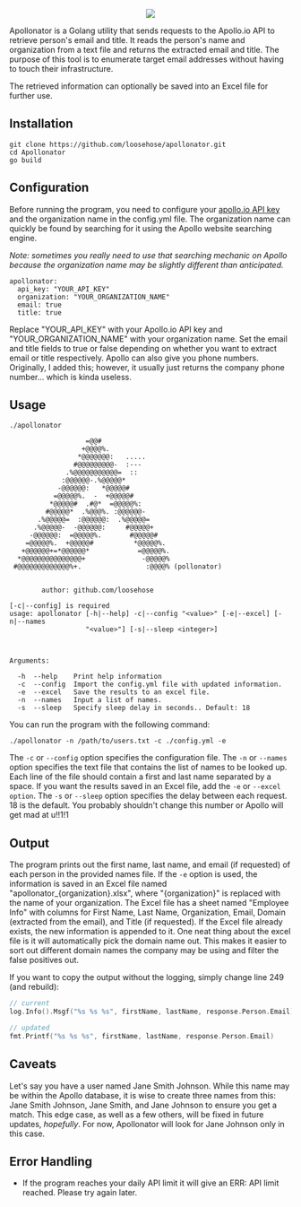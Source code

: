 <p align="center">
  <img src="https://user-images.githubusercontent.com/75705022/250726305-e20cb22e-9822-42e0-bb37-b7e73651b2be.png" />
</p>

Apollonator is a Golang utility that sends requests to the Apollo.io API to retrieve person's email and title. It reads the person's name and organization from a text file and returns the extracted email and title. The purpose of this tool is to enumerate target email addresses without having to touch their infrastructure. 

The retrieved information can optionally be saved into an Excel file for further use.

## Installation

```
git clone https://github.com/loosehose/apollonator.git
cd Apollonator
go build
```

## Configuration

Before running the program, you need to configure your [apollo.io API key](https://developer.apollo.io/keys/) and the organization name in the config.yml file. The organization name can quickly be found by searching for it using the Apollo website searching engine.

*Note: sometimes you really need to use that searching mechanic on Apollo because the organization name may be slightly different than anticipated.*

```
apollonator:
  api_key: "YOUR_API_KEY"
  organization: "YOUR_ORGANIZATION_NAME"
  email: true
  title: true
```

Replace "YOUR_API_KEY" with your Apollo.io API key and "YOUR_ORGANIZATION_NAME" with your organization name. Set the email and title fields to true or false depending on whether you want to extract email or title respectively. Apollo can also give you phone numbers. Originally, I added this; however, it usually just returns the company phone number... which is kinda useless.

## Usage
```
./apollonator
                  
                   =@@#                 
                  +@@@@%.               
                 *@@@@@@@:   .....      
                #@@@@@@@@@-  :---       
              .%@@@@@@@@@@@=  ::        
             :@@@@@@-.%@@@@@*           
            -@@@@@@:   *@@@@@#          
           =@@@@@%.  -  +@@@@@#         
          *@@@@@#  .#@*  =@@@@@%:       
         #@@@@@*  .%@@@%. :@@@@@@-      
       .%@@@@@=  :@@@@@@:  .%@@@@@=     
      .%@@@@@-  -@@@@@@:     #@@@@@+    
     -@@@@@@:  =@@@@@%.       #@@@@@#   
    =@@@@@%.  +@@@@@#          *@@@@@%. 
   +@@@@@@+=*@@@@@@*            =@@@@@%.
  *@@@@@@@@@@@@@@@+              -@@@@@%
 #@@@@@@@@@@@@@%+.                :@@@@% (pollonator)


        author: github.com/loosehose

[-c|--config] is required
usage: apollonator [-h|--help] -c|--config "<value>" [-e|--excel] [-n|--names
                   "<value>"] [-s|--sleep <integer>]

                   

Arguments:

  -h  --help    Print help information
  -c  --config  Import the config.yml file with updated information.
  -e  --excel   Save the results to an excel file.
  -n  --names   Input a list of names.
  -s  --sleep   Specify sleep delay in seconds.. Default: 18
```

You can run the program with the following command:

```
./apollonator -n /path/to/users.txt -c ./config.yml -e
```

The `-c` or `--config` option specifies the configuration file.
The `-n` or `--names` option specifies the text file that contains the list of names to be looked up. Each line of the file should contain a first and last name separated by a space.
If you want the results saved in an Excel file, add the `-e` or `--excel option`.
The `-s` or `--sleep` option specifies the delay between each request. 18 is the default. You probably shouldn't change this number or Apollo will get mad at u!!1!1

## Output

The program prints out the first name, last name, and email (if requested) of each person in the provided names file. If the `-e` option is used, the information is saved in an Excel file named "apollonator_{organization}.xlsx", where "{organization}" is replaced with the name of your organization. The Excel file has a sheet named "Employee Info" with columns for First Name, Last Name, Organization, Email, Domain (extracted from the email), and Title (if requested). If the Excel file already exists, the new information is appended to it. One neat thing about the excel file is it will automatically pick the domain name out. This makes it easier to sort out different domain names the company may be using and filter the false positives out.

If you want to copy the output without the logging, simply change line 249 (and rebuild):

```go
// current
log.Info().Msgf("%s %s %s", firstName, lastName, response.Person.Email)
```

```go
// updated
fmt.Printf("%s %s %s", firstName, lastName, response.Person.Email)
```

## Caveats

Let's say you have a user named Jane Smith Johnson. While this name may be within the Apollo database, it is wise to create three names from this: Jane Smith Johnson, Jane Smith, and Jane Johnson to ensure you get a match. This edge case, as well as a few others, will be fixed in future updates, *hopefully*. For now, Apollonator will look for Jane Johnson only in this case.

## Error Handling

- If the program reaches your daily API limit it will give an ERR: API limit reached. Please try again later.
